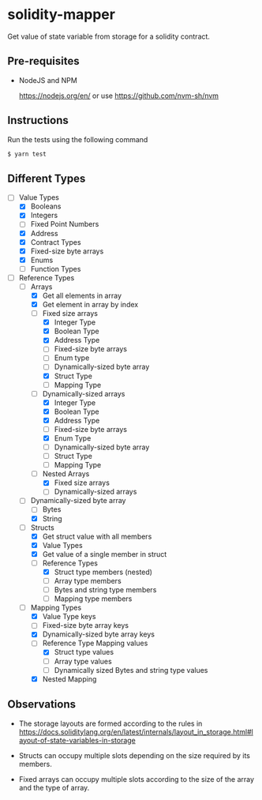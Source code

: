 # solidity-mapper

Get value of state variable from storage for a solidity contract.

## Pre-requisites

* NodeJS and NPM

  https://nodejs.org/en/ or use https://github.com/nvm-sh/nvm

## Instructions

Run the tests using the following command
```bash
$ yarn test
```

## Different Types

* [ ] Value Types
  * [x] Booleans
  * [x] Integers
  * [ ] Fixed Point Numbers
  * [x] Address
  * [x] Contract Types
  * [x] Fixed-size byte arrays
  * [x] Enums
  * [ ] Function Types
* [ ] Reference Types
  * [ ] Arrays
    * [x] Get all elements in array
    * [x] Get element in array by index
    * [ ] Fixed size arrays
      * [x] Integer Type
      * [x] Boolean Type
      * [x] Address Type
      * [ ] Fixed-size byte arrays
      * [ ] Enum type
      * [ ] Dynamically-sized byte array
      * [x] Struct Type
      * [ ] Mapping Type
    * [ ] Dynamically-sized arrays
      * [x] Integer Type
      * [x] Boolean Type
      * [x] Address Type
      * [ ] Fixed-size byte arrays
      * [x] Enum Type
      * [ ] Dynamically-sized byte array
      * [ ] Struct Type
      * [ ] Mapping Type
    * [ ] Nested Arrays
      * [x] Fixed size arrays
      * [ ] Dynamically-sized arrays
  * [ ] Dynamically-sized byte array
    * [ ] Bytes
    * [x] String
  * [ ] Structs
    * [x] Get struct value with all members
    * [x] Value Types
    * [x] Get value of a single member in struct
    * [ ] Reference Types
      * [x] Struct type members (nested)
      * [ ] Array type members
      * [ ] Bytes and string type members
      * [ ] Mapping type members
  * [ ] Mapping Types
    * [x] Value Type keys
    * [ ] Fixed-size byte array keys
    * [x] Dynamically-sized byte array keys
    * [ ] Reference Type Mapping values
      * [x] Struct type values
      * [ ] Array type values
      * [ ] Dynamically sized Bytes and string type values
    * [x] Nested Mapping

## Observations

* The storage layouts are formed according to the rules in https://docs.soliditylang.org/en/latest/internals/layout_in_storage.html#layout-of-state-variables-in-storage

* Structs can occupy multiple slots depending on the size required by its members.

* Fixed arrays can occupy multiple slots according to the size of the array and the type of array.
